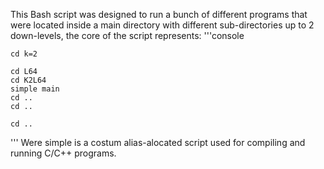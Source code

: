 This Bash script was designed to
run a bunch of different programs 
that were located inside a main
directory with different sub-directories
up to 2 down-levels, the core of the 
script represents:
'''console

    cd k=2

    cd L64
    cd K2L64
    simple main
    cd ..
    cd ..

    cd ..
    
'''
Were simple is a costum alias-alocated
script used for compiling and running 
C/C++ programs.